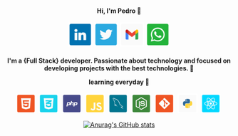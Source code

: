 <div align="center">

<h4>
Hi, I'm Pedro 👋️
</h4>

[<img title="LinkedIn" draggable="false" width="54" src="icons/social/linkedin.svg">](https://www.linkedin.com/in/xpedroleonardo/)
[<img title="Twitter" draggable="false" width="54" src="icons/social/twitter.svg">](https://twitter.com/xpedroleonardo)
[<img title="Gmail" draggable="false" width="54" src="icons/social/gmail.svg">](mailto:xpedroleonardodev@gmail.com)
[<img title="Whatsapp" draggable="false" width="54" src="icons/social/whatsapp.svg">](https://api.whatsapp.com/send?phone=5511940462812)

</div>

<h4 align="center">
I'm a {Full Stack} developer. Passionate about technology and focused on developing projects with the best technologies. 🚀

learning everyday 🧠️

</h4>

<div align="center">

<img title="HTML" draggable="false" width="44" src="icons/dev/html.svg">&nbsp;
<img title="CSS" draggable="false" width="44" src="icons/dev/css.svg">&nbsp;
<img title="PHP" draggable="false" width="44" src="icons/dev/php.svg">&nbsp;
<img title="JavaScript" draggable="false" width="44" src="icons/dev/js.svg">&nbsp;
<img title="MySQL" draggable="false" width="44" src="icons/dev/mysql.svg">&nbsp;
<img title="NodeJS" draggable="false" width="44" src="icons/dev/node.svg">&nbsp;
<img title="Git" draggable="false" width="44" src="icons/dev/git.svg">&nbsp;
<img title="Python" draggable="false" width="44" src="icons/dev/python.svg">&nbsp;
<img title="React" draggable="false" width="44" src="icons/dev/react.svg">&nbsp;

</div>

<div align="center">

[![Anurag's GitHub stats](https://github-readme-stats.vercel.app/api?username=xpedroleonardo&hide=contribs&show_icons=true&theme=dracula&hide_title=true)](https://github.com/anuraghazra/github-readme-stats)

</div>
